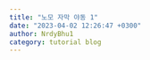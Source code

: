 ```yaml
---
title: "노모 자막 야동 1"
date: "2023-04-02 12:26:47 +0300"
author: NrdyBhu1
category: tutorial blog
---
```

